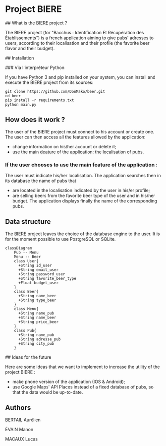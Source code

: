 # Project BIERE

## What is the BIERE project ?

The BIERE project (for "Bacchus : Identification Et Récupération des Établissements") is a french application aiming to give pubs' adresses to users, according to their localisation and their profile (the favorite beer flavor and their budget).

## Installation

### Via l'interpréteur Python

If you have Python 3 and pip installed on your system, you can install and execute the BIERE project from its sources:

```
git clone https://github.com/DonMako/beer.git
cd beer
pip install -r requirements.txt
python main.py
```

## How does it work ?

The user of the BIERE project must connect to his account or create one.
The user can then access all the features allowed by the application:
- change information on his/her account or delete it;
- use the main deature of the application: the localisation of pubs.

### If the user chooses to use the main feature of the application :

The user must indicate his/her localisation. The application searches then in its database the name of pubs that
- are located in the localisation indicated by the user in his/er profile;
- are selling beers from the favorite beer type of the user and in his/her budget.
The application displays finally the name of the corresponding pubs.

## Data structure

The BIERE project leaves the choice of the database engine to the user.
It is for the moment possible to use PostgreSQL or SQLite. 

```mermaid
classDiagram
    Pub -- Menu
    Menu -- Beer
    class User{
      +String id_user
      +String email_user
      +String password_user
      +String favorite_beer_type
      +Float budget_user
    }
    class Beer{
      +String name_beer
      +String type_beer
    }
    class Menu{
      +String name_pub
      +String name_beer
      +String price_beer
    }
    class Pub{
      +String name_pub
      +String adresse_pub
      +String city_pub
    }
```

## Ideas for the future

Here are some ideas that we want to implement to increase the utility of the project BIERE :
- make phone version of the application (IOS & Android);
- use Google Maps' API Places instead of a fixed database of pubs, so that the data would be up-to-date.

## Authors

BERTAIL Aurélien

ÉVAIN Manon

MACAUX Lucas